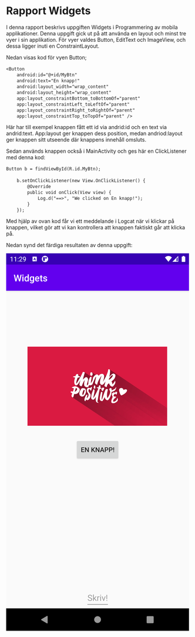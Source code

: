 
# Rapport Widgets

I denna rapport beskrivs uppgiften Widgets i Programmering av mobila applikationer. Denna uppgift gick ut på att använda en layout och minst tre vyer i sin applikation. För vyer valdes Button, EditText och ImageView, och dessa ligger inuti en ConstraintLayout.

Nedan visas kod för vyen Button;

    <Button
        android:id="@+id/MyBtn"
        android:text="En knapp!"
        android:layout_width="wrap_content"
        android:layout_height="wrap_content"
        app:layout_constraintBottom_toBottomOf="parent"
        app:layout_constraintLeft_toLeftOf="parent"
        app:layout_constraintRight_toRightOf="parent"
        app:layout_constraintTop_toTopOf="parent" />

Här har till exempel knappen fått ett id via andrid:id och en text via andrid:text. App:layout ger knappen dess position, medan andriod:layout ger knappen sitt utseende där knappens innehåll omsluts.

Sedan används knappen också i MainActivity och ges här en ClickListener med denna kod:

    Button b = findViewById(R.id.MyBtn);

        b.setOnClickListener(new View.OnClickListener() {
            @Override
            public void onClick(View view) {
                Log.d("==>", "We clicked on En knapp!");
            }
        });


Med hjälp av ovan kod får vi ett meddelande i Logcat när vi klickar på knappen, vilket gör att vi kan kontrollera att knappen faktiskt går att klicka på.

Nedan synd det färdiga resultaten av denna uppgift:

![](Screenshot_1623065365.png)
